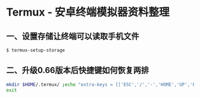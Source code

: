 # Termux - 安卓终端模拟器资料整理

## 一、设置存储让终端可以读取手机文件

```bash
$ termux-setup-storage
```

## 二、升级0.66版本后快捷键如何恢复两排

```bash
mkdir $HOME/.termux/ ;echo "extra-keys = [['ESC','/','-','HOME','UP','END','PGUP'],['TAB','CTRL','ALT','LEFT','DOWN','RIGHT','PGDN']]" >> $HOME/.termux/termux.properties
exit
```
